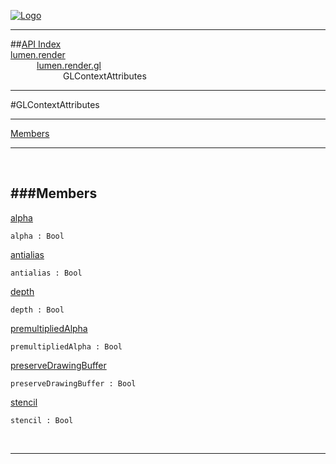 
[![Logo](../../../../images/logo.png)](../../../../index.html)

---


##[API Index](../../../../api/index.html#lumen.render)   
[lumen.render](../)     
&emsp;&emsp;&emsp;[lumen.render.gl](./)   
&emsp;&emsp;&emsp;&emsp;&emsp;&emsp;GLContextAttributes

---

#GLContextAttributes


---


[Members](#Members)   


---

&nbsp;   

<a class="lift" name="Members" ></a>
###Members   
---
<a class="lift" name="alpha" href="#alpha">alpha</a>



`alpha : Bool`

<span class="small_desc_flat">  </span>   

<a class="lift" name="antialias" href="#antialias">antialias</a>



`antialias : Bool`

<span class="small_desc_flat">  </span>   

<a class="lift" name="depth" href="#depth">depth</a>



`depth : Bool`

<span class="small_desc_flat">  </span>   

<a class="lift" name="premultipliedAlpha" href="#premultipliedAlpha">premultipliedAlpha</a>



`premultipliedAlpha : Bool`

<span class="small_desc_flat">  </span>   

<a class="lift" name="preserveDrawingBuffer" href="#preserveDrawingBuffer">preserveDrawingBuffer</a>



`preserveDrawingBuffer : Bool`

<span class="small_desc_flat">  </span>   

<a class="lift" name="stencil" href="#stencil">stencil</a>



`stencil : Bool`

<span class="small_desc_flat">  </span>   



&nbsp;
&nbsp;
&nbsp;

---  


&nbsp;   
&nbsp;   